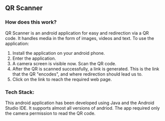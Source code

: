 ## QR Scanner

### How does this work?

QR Scanner is an android application for easy and redirection via a QR code. It handles media in the form of images, videos and text. To use the application:

1. Install the application on your android phone.
2. Enter the application.
3. A camera screen is visible now. Scan the QR code.
4. After the QR is scanned successfully, a link is generated. This is the link that the QR "encodes", and where redirection should lead us to.
5. Click on the link to reach the required web page.

### Tech Stack:

This android application has been developed using Java and the Android Studio IDE. It supports almost all versions of andriod. The app required only the camera permission to read the QR code.